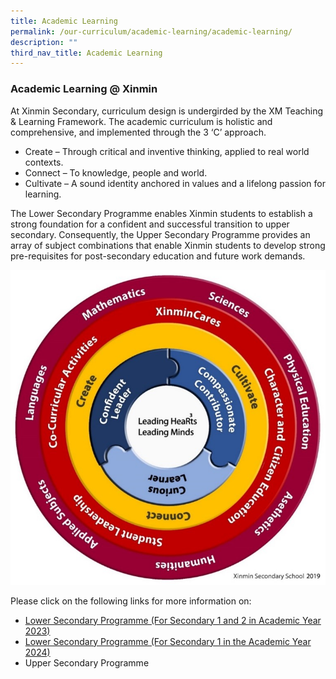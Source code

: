 ```yaml
---
title: Academic Learning
permalink: /our-curriculum/academic-learning/academic-learning/
description: ""
third_nav_title: Academic Learning
---
```

### Academic Learning @ Xinmin
At Xinmin Secondary, curriculum design is undergirded by the XM Teaching &amp; Learning Framework. The academic curriculum is holistic and comprehensive, and implemented through the 3 ‘C’ approach.

* Create – Through critical and inventive thinking, applied to real world contexts.<br>
* Connect – To knowledge, people and world.<br>
* Cultivate – A sound identity anchored in values and a lifelong passion for learning.

The Lower Secondary Programme enables Xinmin students to establish a strong foundation for a confident and successful transition to upper secondary. Consequently, the Upper Secondary Programme provides an array of subject combinations that enable Xinmin students to develop strong pre-requisites for post-secondary education and future work demands.

![](/images/Lower%20Sec%20Academic%20Learning/framework.jpg)

Please click on the following links for more information on:
* [Lower Secondary Programme (For Secondary 1 and 2 in Academic Year 2023)](/our-curriculum/academic-learning/lower-sec-programme-2023/)
* [Lower Secondary Programme (For Secondary 1 in the Academic  Year 2024)](/our-curriculum/academic-learning/lower-sec-programmer-2024/)
* Upper Secondary Programme